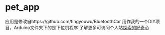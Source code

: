 ﻿# pet_app
应用是修改自https://github.com/tingyouwu/BluetoothCar
用作我的一个DIY项目，Arduino文件夹下的是下位机程序
了解更多可访问个人站[探索的好奇心](http://www.haoqiabin.cn)